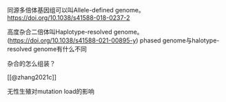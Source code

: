 同源多倍体基因组可以叫Allele-defined genome。https://doi.org/10.1038/s41588-018-0237-2

高度杂合二倍体叫Haplotype-resolved genome。(https://doi.org/10.1038/s41588-021-00895-y)
phased genome与halotype-resolved genome有什么不同



杂合的怎么组装？

[[@zhang2021c]]

无性生殖对mutation load的影响



